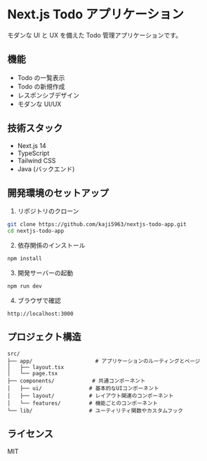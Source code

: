 # Next.js Todo アプリケーション

モダンな UI と UX を備えた Todo 管理アプリケーションです。

## 機能

- Todo の一覧表示
- Todo の新規作成
- レスポンシブデザイン
- モダンな UI/UX

## 技術スタック

- Next.js 14
- TypeScript
- Tailwind CSS
- Java (バックエンド)

## 開発環境のセットアップ

1. リポジトリのクローン

```bash
git clone https://github.com/kaji5963/nextjs-todo-app.git
cd nextjs-todo-app
```

2. 依存関係のインストール

```bash
npm install
```

3. 開発サーバーの起動

```bash
npm run dev
```

4. ブラウザで確認

```
http://localhost:3000
```

## プロジェクト構造

```
src/
├── app/                    # アプリケーションのルーティングとページ
│   ├── layout.tsx
│   └── page.tsx
├── components/            # 共通コンポーネント
│   ├── ui/               # 基本的なUIコンポーネント
│   ├── layout/           # レイアウト関連のコンポーネント
│   └── features/         # 機能ごとのコンポーネント
└── lib/                  # ユーティリティ関数やカスタムフック
```

## ライセンス

MIT

